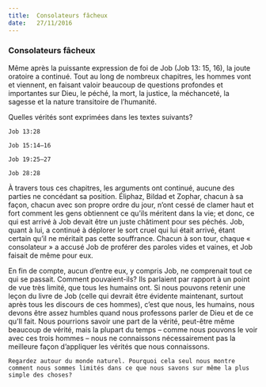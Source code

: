 ```yaml
---
title:  Consolateurs fâcheux
date:   27/11/2016
---
```


### Consolateurs fâcheux

Même après la puissante expression de foi de Job (Job 13: 15, 16), la joute oratoire a continué. Tout au long de nombreux chapitres, les hommes vont et viennent, en faisant valoir beaucoup de questions profondes et importantes sur Dieu, le péché, la mort, la justice, la méchanceté, la sagesse et la nature transitoire de l’humanité.

Quelles vérités sont exprimées dans les textes suivants?

`Job 13:28`

`Job 15:14–16`

`Job 19:25–27`

`Job 28:28`

À travers tous ces chapitres, les arguments ont continué, aucune des parties ne concédant sa position. Éliphaz, Bildad et Zophar, chacun à sa façon, chacun avec son propre ordre du jour, n’ont cessé de clamer haut et fort comment les gens obtiennent ce qu’ils méritent dans la vie; et donc, ce qui est arrivé à Job devait être un juste châtiment pour ses péchés. Job, quant à lui, a continué à déplorer le sort cruel qui lui était arrivé, étant certain qu’il ne méritait pas cette souffrance. Chacun à son tour, chaque « consolateur » a accusé Job de proférer des paroles vides et vaines, et Job faisait de même pour eux.

En fin de compte, aucun d’entre eux, y compris Job, ne comprenait tout ce qui se passait. Comment pouvaient-ils? Ils parlaient par rapport à un point de vue très limité, que tous les humains ont. Si nous pouvons retenir une leçon du livre de Job (celle qui devrait être évidente maintenant, surtout après tous les discours de ces hommes), c’est que nous, les humains, nous devons être assez humbles quand nous professons parler de Dieu et de ce qu’Il fait. Nous pourrions savoir une part de la vérité, peut-être même beaucoup de vérité, mais la plupart du temps – comme nous pouvons le voir avec ces trois hommes – nous ne connaissons nécessairement pas la meilleure façon d’appliquer les vérités que nous connaissons.

`Regardez autour du monde naturel. Pourquoi cela seul nous montre comment nous sommes limités dans ce que nous savons sur même la plus simple des choses?`